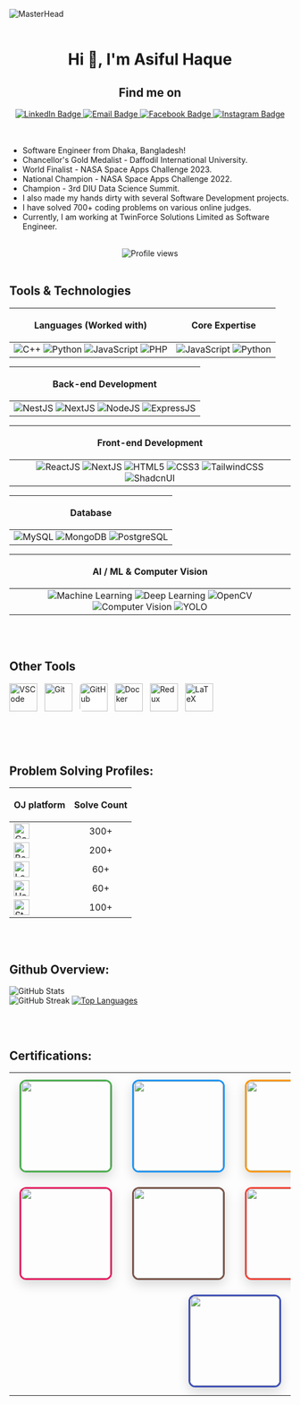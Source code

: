 


![MasterHead](https://github.com/Anmol-Baranwal/Cool-GIFs-For-GitHub/assets/74038190/d48893bd-0757-481c-8d7e-ba3e163feae7)
<br><br>


<h1 align="center">Hi 👋, I'm Asiful Haque</h1>
<h2 align="center">Find me on</h2>
<div id="badges" align="center">
  
  <a href="https://www.linkedin.com/in/asiful-haque-sourav/" target="_blank">
    <img src="https://img.shields.io/badge/LinkedIn-0A66C2?style=for-the-badge&logo=linkedin&logoColor=white" alt="LinkedIn Badge"/>
  </a>
    <a href="mailto:asiful35-2961@diu.edu.bd" target="_blank">
    <img src="https://img.shields.io/badge/Email-D14836?style=for-the-badge&logo=gmail&logoColor=white" alt="Email Badge"/>
  </a>
  <a href="https://www.facebook.com/asifiul.haque/" target="_blank">
    <img src="https://img.shields.io/badge/Facebook-1877F2?style=for-the-badge&logo=facebook&logoColor=white" alt="Facebook Badge"/>
  </a>
  <a href="https://www.instagram.com/__asiful_sourav__/" target="_blank">
    <img src="https://img.shields.io/badge/Instagram-E4405F?style=for-the-badge&logo=instagram&logoColor=white" alt="Instagram Badge"/>
  </a>

</div>
<br><br>


- Software Engineer from Dhaka, Bangladesh! <br/>
- Chancellor's Gold Medalist - Daffodil International University. <br/>
- World Finalist - NASA Space Apps Challenge 2023. <br/>
- National Champion - NASA Space Apps Challenge 2022. <br/>
- Champion - 3rd DIU Data Science Summit. <br/>
- I also made my hands dirty with several Software Development projects. <br/>
- I have solved 700+ coding problems on various online judges. <br/>
- Currently, I am working at TwinForce Solutions Limited as Software Engineer. <br/>

<br>
<div align="center">
  <img src="https://komarev.com/ghpvc/?username=Asiful-Haque&color=green" alt="Profile views" style="margin: 0 15px;" />
</div>


<br>

## Tools & Technologies

| <p align="center">Languages (Worked with)</p> | <p align="center">Core Expertise</p> | 
| :------------- | :-------------: |
| ![C++](https://img.shields.io/badge/C%2B%2B-00599C?style=for-the-badge&logo=c%2B%2B&logoColor=white) ![Python](https://img.shields.io/badge/python-3670A0?style=for-the-badge&logo=python&logoColor=ffdd54) ![JavaScript](https://img.shields.io/badge/JavaScript-F7DF1E?style=for-the-badge&logo=javascript&logoColor=black) ![PHP](https://img.shields.io/badge/PHP-777BB4?style=for-the-badge&logo=php&logoColor=white)  | ![JavaScript](https://img.shields.io/badge/JavaScript-F7DF1E?style=for-the-badge&logo=javascript&logoColor=black) ![Python](https://img.shields.io/badge/python-3670A0?style=for-the-badge&logo=python&logoColor=ffdd54) |



| <p align="center">Back-end Development</p> |
| :------------------------------: |
| ![NestJS](https://img.shields.io/badge/NestJS-E0234E?style=for-the-badge&logo=nestjs&logoColor=white)  ![NextJS](https://img.shields.io/badge/Next.js-007ACC?style=for-the-badge&logo=next.js&logoColor=white)  ![NodeJS](https://img.shields.io/badge/Node.js-339933?style=for-the-badge&logo=nodedotjs&logoColor=white) ![ExpressJS](https://img.shields.io/badge/Express.js-404D59?style=for-the-badge&logo=express&logoColor=white) |


| <p align="center">Front-end Development</p> |
| :------------------------------: |
| ![ReactJS](https://img.shields.io/badge/React-61DAFB?style=for-the-badge&logo=react&logoColor=black) ![NextJS](https://img.shields.io/badge/Next.js-007ACC?style=for-the-badge&logo=next.js&logoColor=white) ![HTML5](https://img.shields.io/badge/HTML5-E34F26?style=for-the-badge&logo=html5&logoColor=white) ![CSS3](https://img.shields.io/badge/CSS3-1572B6?style=for-the-badge&logo=css3&logoColor=white) ![TailwindCSS](https://img.shields.io/badge/Tailwind_CSS-06B6D4?style=for-the-badge&logo=tailwind-css&logoColor=white) ![ShadcnUI](https://img.shields.io/badge/Shadcn_UI-8B5CF6?style=for-the-badge&logoColor=white) |




| <p align="center">Database</p> |
| :------------------------------: |
| ![MySQL](https://img.shields.io/badge/MySQL-39FF14?style=for-the-badge&logo=mysql&logoColor=black) ![MongoDB](https://img.shields.io/badge/MongoDB-4EA94B?style=for-the-badge&logo=mongodb&logoColor=white) ![PostgreSQL](https://img.shields.io/badge/PostgreSQL-316192?style=for-the-badge&logo=postgresql&logoColor=white) |



| <p align="center">AI / ML & Computer Vision</p> |
| :------------------------------: |
| ![Machine Learning](https://img.shields.io/badge/Machine%20Learning-009688?style=for-the-badge&logo=scikit-learn&logoColor=white) ![Deep Learning](https://img.shields.io/badge/Deep%20Learning-673AB7?style=for-the-badge&logo=tensorflow&logoColor=white) ![OpenCV](https://img.shields.io/badge/OpenCV-5C3EE8?style=for-the-badge&logo=opencv&logoColor=white) ![Computer Vision](https://img.shields.io/badge/Computer%20Vision-3E8EDE?style=for-the-badge&logoColor=white) ![YOLO](https://img.shields.io/badge/YOLO-FF5252?style=for-the-badge&logo=github&logoColor=white) |

<br><br>
## Other Tools 
<p>
  <a href="https://code.visualstudio.com/" target="_blank" title="VSCode">
    <img align="left" src="https://cdn.jsdelivr.net/gh/devicons/devicon/icons/vscode/vscode-original.svg" alt="VSCode" width="50px" style="padding-right:10px;" />
  </a>
  <a href="https://git-scm.com/" target="_blank" title="Git">
    <img align="left" src="https://cdn.jsdelivr.net/gh/devicons/devicon/icons/git/git-original.svg" alt="Git" width="50px" style="padding-right:10px;" />
  </a>
  <a href="https://github.com/" target="_blank" title="GitHub">
    <img align="left" 
         src="https://res.cloudinary.com/ddrvm4qt3/image/upload/v1751964679/Screenshot_1_irnbf1.png" 
         alt="GitHub" 
         width="50px" 
         style="padding-right:10px; background-color: white; border-radius: 6px;" />
  </a>
  <a href="https://www.docker.com/" target="_blank" title="Docker">
    <img align="left" src="https://cdn.jsdelivr.net/gh/devicons/devicon/icons/docker/docker-original.svg" alt="Docker" width="50px" style="padding-right:10px;" />
  </a>
  <a href="https://redux.js.org/" target="_blank" title="Redux">
    <img align="left" src="https://cdn.jsdelivr.net/gh/devicons/devicon/icons/redux/redux-original.svg" alt="Redux" width="50px" style="padding-right:10px;" />
  </a>
  <a href="https://www.latex-project.org/" target="_blank" title="LaTeX">
    <img align="left" 
         src="https://res.cloudinary.com/ddrvm4qt3/image/upload/v1751964789/Screenshot_2_wy4ul4.png" 
         alt="LaTeX" 
         width="50px" 
         style="padding-right:10px;" />
  </a>
</p>


<br style="clear:both;" />

<br>

<br><br>
## Problem Solving Profiles:
| <p align="center">OJ platform</p> | <p align="center">Solve Count</p> | 
| :------------- | :-------------: |
| <a href="https://codeforces.com/profile/__asiful_sourav__" target="_blank"> <img src="https://codeforces.org/s/13978/images/codeforces-sponsored-by-ton.png" alt="Codeforces" height="28"> </a> | 300+ |
| <a href="https://judge.beecrowd.com/en/profile/407767" target="_blank"> <img src="https://www.beecrowd.com.br/judge/img/5.0/logo-beecrowd.png?1635097036" alt="Beecrowd" height="28"> </a> | 200+ |
| <a href="https://leetcode.com/u/haqueasiful999/" target="_blank"> <img src="https://upload.wikimedia.org/wikipedia/commons/1/19/LeetCode_logo_black.png" alt="LeetCode" height="28"> </a> | 60+ |
| <a href="https://www.hackerrank.com/profile/haqueasiful999" target="_blank"> <img src="https://upload.wikimedia.org/wikipedia/commons/6/65/HackerRank_logo.png" alt="HackerRank" height="28"> </a> | 60+ |
| <a href="https://www.stopstalk.com/user/profile/Asiful" target="_blank"> <img src="https://res.cloudinary.com/ddrvm4qt3/image/upload/v1751964467/Screenshot_amvqz6.png" alt="StopStalk" height="28"> </a> | 100+ |


<br><br>

## Github Overview:

![GitHub Stats](https://github-readme-stats.vercel.app/api?username=Asiful-Haque&show_icons=true&theme=highcontrast&hide_border=true&include_all_commits=true&count_private=true)<br>
![GitHub Streak](https://github-readme-streak-stats.herokuapp.com/?user=Asiful-Haque&theme=dark&hide_border=true)
[![Top Languages](https://github-readme-stats.vercel.app/api/top-langs/?username=Asiful-Haque&theme=dark)](https://github.com/Asiful-Haque/github-readme-stats)

<br><br>




## Certifications:
<div align="center"> <table> <tr> <td> <a href="https://res.cloudinary.com/ddrvm4qt3/image/upload/v1752206596/1719374343700_dkyvsi.jpg" target="_blank"> <img src="https://res.cloudinary.com/ddrvm4qt3/image/upload/v1752206596/1719374343700_dkyvsi.jpg" height="160px" style="border-radius:12px; border: 3px solid #4CAF50; box-shadow: 0 8px 20px rgba(0,0,0,0.15); margin:10px;" /> </a> </td> <td> <a href="https://res.cloudinary.com/ddrvm4qt3/image/upload/v1752206799/1719367366577_tb12ge.jpg" target="_blank"> <img src="https://res.cloudinary.com/ddrvm4qt3/image/upload/v1752206799/1719367366577_tb12ge.jpg" height="160px" style="border-radius:12px; border: 3px solid #2196F3; box-shadow: 0 8px 20px rgba(0,0,0,0.15); margin:10px;" /> </a> </td> <td> <a href="https://res.cloudinary.com/ddrvm4qt3/image/upload/v1752206905/1719370507449_hgm1o1.jpg" target="_blank"> <img src="https://res.cloudinary.com/ddrvm4qt3/image/upload/v1752206905/1719370507449_hgm1o1.jpg" height="160px" style="border-radius:12px; border: 3px solid #FF9800; box-shadow: 0 8px 20px rgba(0,0,0,0.15); margin:10px;" /> </a> </td> <td> <a href="https://res.cloudinary.com/ddrvm4qt3/image/upload/v1752206897/1719380908275_uqucjd.jpg" target="_blank"> <img src="https://res.cloudinary.com/ddrvm4qt3/image/upload/v1752206897/1719380908275_uqucjd.jpg" height="160px" style="border-radius:12px; border: 3px solid #9C27B0; box-shadow: 0 8px 20px rgba(0,0,0,0.15); margin:10px;" /> </a> </td> </tr> <tr> <td> <a href="https://res.cloudinary.com/ddrvm4qt3/image/upload/v1752208186/1719380917735_o554zh.jpg" target="_blank"> <img src="https://res.cloudinary.com/ddrvm4qt3/image/upload/v1752208186/1719380917735_o554zh.jpg" height="160px" style="border-radius:12px; border: 3px solid #E91E63; box-shadow: 0 8px 20px rgba(0,0,0,0.15); margin:10px;" /> </a> </td> <td> <a href="https://res.cloudinary.com/ddrvm4qt3/image/upload/v1752208187/1719383717614_iz3pgc.jpg" target="_blank"> <img src="https://res.cloudinary.com/ddrvm4qt3/image/upload/v1752208187/1719383717614_iz3pgc.jpg" height="160px" style="border-radius:12px; border: 3px solid #795548; box-shadow: 0 8px 20px rgba(0,0,0,0.15); margin:10px;" /> </a> </td> <td> <a href="https://res.cloudinary.com/ddrvm4qt3/image/upload/v1752208547/1719380957837_yxtxc3.jpg" target="_blank"> <img src="https://res.cloudinary.com/ddrvm4qt3/image/upload/v1752208547/1719380957837_yxtxc3.jpg" height="160px" style="border-radius:12px; border: 3px solid #F44336; box-shadow: 0 8px 20px rgba(0,0,0,0.15); margin:10px;" /> </a> </td> <td> <a href="https://res.cloudinary.com/ddrvm4qt3/image/upload/v1752208547/1719363355795_qbcfld.jpg" target="_blank"> <img src="https://res.cloudinary.com/ddrvm4qt3/image/upload/v1752208547/1719363355795_qbcfld.jpg" height="160px" style="border-radius:12px; border: 3px solid #00BCD4; box-shadow: 0 8px 20px rgba(0,0,0,0.15); margin:10px;" /> </a> </td> </tr> <tr> <td colspan="4" align="center"> <a href="https://res.cloudinary.com/ddrvm4qt3/image/upload/v1752208547/1719380522172_nykj9t.jpg" target="_blank"> <img src="https://res.cloudinary.com/ddrvm4qt3/image/upload/v1752208547/1719380522172_nykj9t.jpg" height="160px" style="border-radius:12px; border: 3px solid #3F51B5; box-shadow: 0 8px 20px rgba(0,0,0,0.15); margin:10px;" /> </a> </td> </tr> </table> </div>






